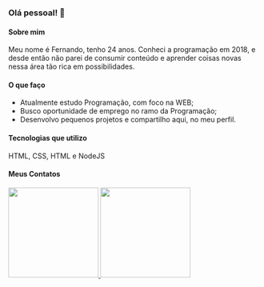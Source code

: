 ### Olá pessoal! 👋

#### Sobre mim
Meu nome é Fernando, tenho 24 anos. Conheci a programação em 2018, e desde então não parei de consumir conteúdo e aprender coisas novas nessa área tão rica em possibilidades. 

#### O que faço
- Atualmente estudo Programação, com foco na WEB;
- Busco oportunidade de emprego no ramo da Programação;
- Desenvolvo pequenos projetos e compartilho aqui, no meu perfil.

#### Tecnologias que utilizo
HTML, CSS, HTML e NodeJS

#### Meus Contatos

<div  style="display: inline-flex;">
<a href="https://github.com/nandopereira">
<img height="180em" src="https://github-readme-stats.vercel.app/api/top-langs/?username=nandopereira&layout=compact&langs_count=7&theme=dracula"/>
<img height="180em" src="https://github-readme-stats.vercel.app/api?username=nandopereira&show_icons=true&theme=dracula&include_all_commits=true&count_private=true"/>
</div>
<!--
**nandopereira/nandopereira** is a ✨ _special_ ✨ repository because its `README.md` (this file) appears on your GitHub profile.

Here are some ideas to get you started:

- 🔭 I’m currently working on ...
- 🌱 I’m currently learning ...
- 👯 I’m looking to collaborate on ...
- 🤔 I’m looking for help with ...
- 💬 Ask me about ...
- 📫 How to reach me: ...
- 😄 Pronouns: ...
- ⚡ Fun fact: ...
-->
